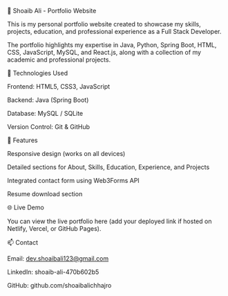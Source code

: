 💼 Shoaib Ali - Portfolio Website

This is my personal portfolio website created to showcase my skills, projects, education, and professional experience as a Full Stack Developer.

The portfolio highlights my expertise in Java, Python, Spring Boot, HTML, CSS, JavaScript, MySQL, and React.js, along with a collection of my academic and professional projects.

🔧 Technologies Used

Frontend: HTML5, CSS3, JavaScript

Backend: Java (Spring Boot)

Database: MySQL / SQLite

Version Control: Git & GitHub

🚀 Features

Responsive design (works on all devices)

Detailed sections for About, Skills, Education, Experience, and Projects

Integrated contact form using Web3Forms API

Resume download section

🌐 Live Demo

You can view the live portfolio here (add your deployed link if hosted on Netlify, Vercel, or GitHub Pages).

📫 Contact

Email: dev.shoaibali123@gmail.com

LinkedIn: shoaib-ali-470b602b5

GitHub: github.com/shoaibalichhajro
